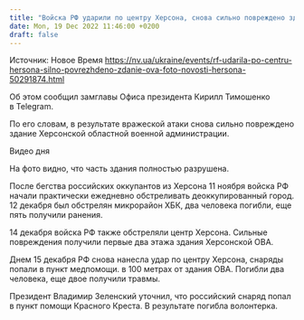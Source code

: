 ```yaml
---
title: "Войска РФ ударили по центру Херсона, снова сильно повреждено здание ОВА"
date: Mon, 19 Dec 2022 11:46:00 +0200
draft: false
---
```

Источник: Новое Время https://nv.ua/ukraine/events/rf-udarila-po-centru-hersona-silno-povrezhdeno-zdanie-ova-foto-novosti-hersona-50291874.html


 Об этом сообщил замглавы Офиса президента Кирилл Тимошенко в Telegram.

По его словам, в результате вражеской атаки снова сильно повреждено здание Херсонской областной военной администрации.

 Видео дня   

На фото видно, что часть здания полностью разрушена.

После бегства российских оккупантов из Херсона 11 ноября войска РФ начали практически ежедневно обстреливать деоккупированный город. 12 декабря был обстрелян микрорайон ХБК, два человека погибли, еще пять получили ранения.

14 декабря войска РФ также обстреляли центр Херсона. Сильные повреждения получили первые два этажа здания Херсонской ОВА.

Днем 15 декабря РФ снова нанесла удар по центру Херсона, снаряды попали в пункт медпомощи. в 100 метрах от здания ОВА. Погибли два человека, еще двое получили травмы.

Президент Владимир Зеленский уточнил, что российский снаряд попал в пункт помощи Красного Креста. В результате погибла волонтерка.
